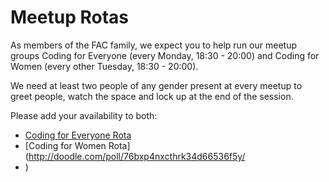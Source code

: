 # Meetup Rotas

As members of the FAC family, we expect you to help run our meetup groups Coding for Everyone (every Monday, 18:30 - 20:00) and Coding for Women (every other Tuesday, 18:30 - 20:00). 

We need at least two people of any gender present at every meetup to greet people, watch the space and lock up at the end of the session.

Please add your availability to both:

* [Coding for Everyone Rota](http://doodle.com/poll/g59e4dnbyfzz39uzr44zuzkw/)
* [Coding for Women Rota](http://doodle.com/poll/76bxp4nxcthrk34d66536f5y/
* )
